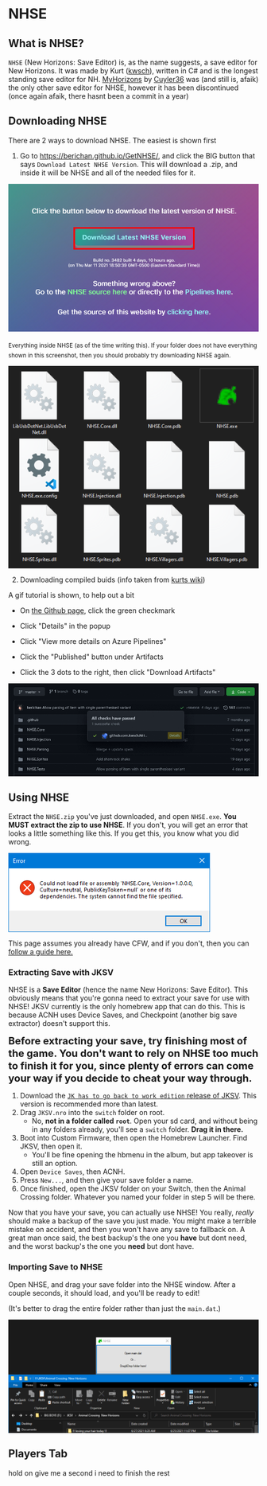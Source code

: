 <html>
 <head>
  <meta name="description" content="A guide for NHSE, the most popular New Horizons Save Editor!">
  <title>NHSE Guide</title>
</head> 
</html>

# NHSE

## What is NHSE?

`NHSE` (New Horizons: Save Editor) is, as the name suggests, a save editor for New Horizons. It was made by Kurt ([kwsch](https://github.com/kwsch)), written in C# and is the longest standing save editor for NH. [MyHorizons](https://github.com/Cuyler36/MyHorizons) by [Cuyler36](https://github.com/Cuyler36) was (and still is, afaik) the only other save editor for NHSE, however it has been discontinued (once again afaik, there hasnt been a commit in a year)

## Downloading NHSE

There are 2 ways to download NHSE. The easiest is shown first

1. Go to https://berichan.github.io/GetNHSE/, and click the BIG button that says `Download Latest NHSE Version`. This will download a .zip, and inside it will be NHSE and all of the needed files for it.

<img align="center" src="../assets/images/NH/GetNHSE.png"> 

<sub>Everything inside NHSE (as of the time writing this). If your folder does not have everything shown in this screenshot, then you should probably try downloading NHSE again.</sub>

<img align="center" src="../assets/images/NH/NHSEContents.png"> 

2. Downloading compiled buids (info taken from [kurts wiki](https://github.com/kwsch/NHSE/wiki/Downloading-Compiled-Builds))

A gif tutorial is shown, to help out a bit

- On [the Github page](https://github.com/kwsch/NHSE), click the green checkmark

- Click "Details" in the popup

- Click "View more details on Azure Pipelines"

- Click the "Published" button under Artifacts

- Click the 3 dots to the right, then click "Download Artifacts"

<img align="center" src="../assets/images/NH/Artifacts.gif"> 

## Using NHSE

Extract the `NHSE.zip` you've just downloaded, and open `NHSE.exe`. **You MUST extract the zip to use NHSE**. If you don't, you will get an error that looks a little something like this. If you get this, you know what you did wrong.

<img align="center" src="../assets/images/NH/NHShitE.png">

This page assumes you already have CFW, and if you don't, then you can [follow a guide here.](../switch-guide)

### Extracting Save with JKSV

NHSE is a **Save Editor** (hence the name New Horizons: Save Editor). This obviously means that you're gonna need to extract your save for use with NHSE! JKSV currently is the only homebrew app that can do this. This is because ACNH uses Device Saves, and Checkpoint (another big save extractor) doesn't support this.

<big><big>**Before extracting your save, try finishing most of the game. You don't want to rely on NHSE too much to finish it for you, since plenty of errors can come your way if you decide to cheat your way through.**</big></big>

1. Download the [`JK has to go back to work edition` release of JKSV](https://github.com/J-D-K/JKSV/releases/download/06.07.2020/JKSV.nro). This version is recommended more than latest.
2. Drag `JKSV.nro` into the `switch` folder on root.
   - No, **not in a folder called `root`**. Open your sd card, and without being in any folders already, you'll see a `switch` folder. **Drag it in there.**
3. Boot into Custom Firmware, then open the Homebrew Launcher. Find JKSV, then open it.
   - You'll be fine opening the hbmenu in the album, but app takeover is still an option.
4. Open `Device Saves`, then ACNH.
5. Press `New...`, and then give your save folder a name.
6. Once finished, open the JKSV folder on your Switch, then the Animal Crossing folder. Whatever you named your folder in step 5 will be there.

Now that you have your save, you can actually use NHSE! You really, *really* should make a backup of the save you just made. You might make a terrible mistake on accident, and then you won't have any save to fallback on. A great man once said, the best backup's the one you **have** but dont need, and the worst backup's the one you **need** but dont have.

### Importing Save to NHSE

Open NHSE, and drag your save folder into the NHSE window. After a couple seconds, it should load, and you'll be ready to edit!

(It's better to drag the entire folder rather than just the `main.dat`.)

<img align="center" src="../assets/images/NH/NHSE_SaveDrag.gif"> 

## Players Tab

hold on give me a second i need to finish the rest